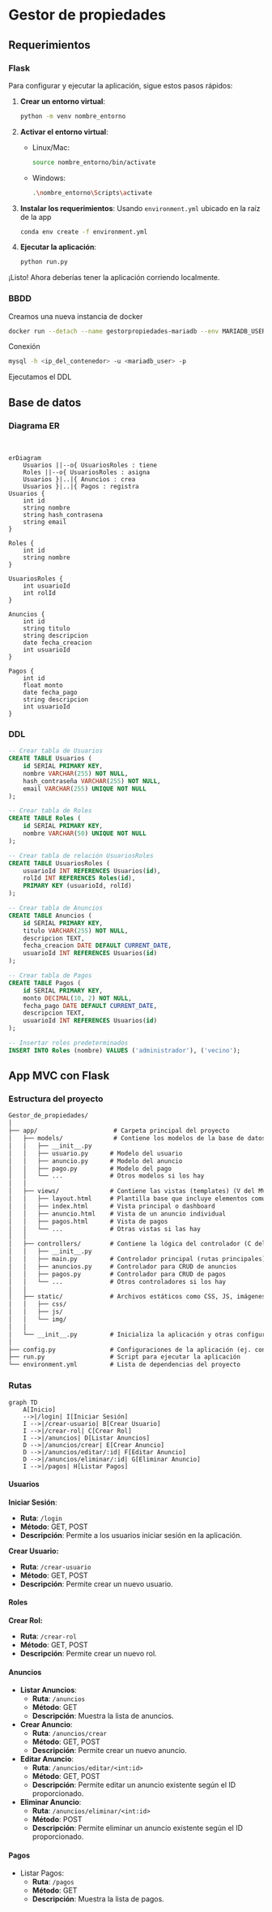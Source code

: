 # Gestor de propiedades

## Requerimientos

### Flask

Para configurar y ejecutar la aplicación, sigue estos pasos rápidos:

1. **Crear un entorno virtual**:
   ```bash
   python -m venv nombre_entorno
   ```

2. **Activar el entorno virtual**:
   
   - Linux/Mac:
     ```bash
     source nombre_entorno/bin/activate
     ```
   - Windows:
     ```bash
     .\nombre_entorno\Scripts\activate
     ```
   
3. **Instalar los requerimientos**:
   Usando  `environment.yml` ubicado en la raíz de la app
   
   ```bash
   conda env create -f environment.yml
   ```
   
4. **Ejecutar la aplicación**:
   ```bash
   python run.py
   ```

¡Listo! Ahora deberías tener la aplicación corriendo localmente.

### BBDD

Creamos una nueva instancia de docker

```bash
docker run --detach --name gestorpropiedades-mariadb --env MARIADB_USER=daniel --env MARIADB_PASSWORD=MyPasword123 --env MARIADB_ROOT_PASSWORD=MyRootPasswd mariadb:latest
```

Conexión

```bash
mysql -h <ip_del_contenedor> -u <mariadb_user> -p
```

Ejecutamos el DDL

## Base de datos

### Diagrama ER


​    

```mermaid
erDiagram
    Usuarios ||--o{ UsuariosRoles : tiene
    Roles ||--o{ UsuariosRoles : asigna
    Usuarios }|..|{ Anuncios : crea
    Usuarios }|..|{ Pagos : registra
Usuarios {
    int id
    string nombre
    string hash_contrasena
    string email
}

Roles {
    int id
    string nombre
}

UsuariosRoles {
    int usuarioId
    int rolId
}

Anuncios {
    int id
    string titulo
    string descripcion
    date fecha_creacion
    int usuarioId
}

Pagos {
    int id
    float monto
    date fecha_pago
    string descripcion
    int usuarioId
}
```



### DDL

```sql
-- Crear tabla de Usuarios
CREATE TABLE Usuarios (
    id SERIAL PRIMARY KEY,
    nombre VARCHAR(255) NOT NULL,
    hash_contraseña VARCHAR(255) NOT NULL,
    email VARCHAR(255) UNIQUE NOT NULL
);

-- Crear tabla de Roles
CREATE TABLE Roles (
    id SERIAL PRIMARY KEY,
    nombre VARCHAR(50) UNIQUE NOT NULL
);

-- Crear tabla de relación UsuariosRoles
CREATE TABLE UsuariosRoles (
    usuarioId INT REFERENCES Usuarios(id),
    rolId INT REFERENCES Roles(id),
    PRIMARY KEY (usuarioId, rolId)
);

-- Crear tabla de Anuncios
CREATE TABLE Anuncios (
    id SERIAL PRIMARY KEY,
    titulo VARCHAR(255) NOT NULL,
    descripcion TEXT,
    fecha_creacion DATE DEFAULT CURRENT_DATE,
    usuarioId INT REFERENCES Usuarios(id)
);

-- Crear tabla de Pagos
CREATE TABLE Pagos (
    id SERIAL PRIMARY KEY,
    monto DECIMAL(10, 2) NOT NULL,
    fecha_pago DATE DEFAULT CURRENT_DATE,
    descripcion TEXT,
    usuarioId INT REFERENCES Usuarios(id)
);

-- Insertar roles predeterminados
INSERT INTO Roles (nombre) VALUES ('administrador'), ('vecino');
```

## App MVC con Flask

### Estructura del proyecto

```tex
Gestor_de_propiedades/
│
├── app/                     # Carpeta principal del proyecto
│   ├── models/              # Contiene los modelos de la base de datos (M del MVC)
│   │   ├── __init__.py
│   │   ├── usuario.py      # Modelo del usuario
│   │   ├── anuncio.py      # Modelo del anuncio
│   │   ├── pago.py         # Modelo del pago
│   │   └── ...             # Otros modelos si los hay
│   │
│   ├── views/              # Contiene las vistas (templates) (V del MVC)
│   │   ├── layout.html     # Plantilla base que incluye elementos comunes (ej. encabezado, pie de página)
│   │   ├── index.html      # Vista principal o dashboard
│   │   ├── anuncio.html    # Vista de un anuncio individual
│   │   ├── pagos.html      # Vista de pagos
│   │   └── ...             # Otras vistas si las hay
│   │
│   ├── controllers/        # Contiene la lógica del controlador (C del MVC)
│   │   ├── __init__.py
│   │   ├── main.py         # Controlador principal (rutas principales)
│   │   ├── anuncios.py     # Controlador para CRUD de anuncios
│   │   ├── pagos.py        # Controlador para CRUD de pagos
│   │   └── ...             # Otros controladores si los hay
│   │
│   ├── static/             # Archivos estáticos como CSS, JS, imágenes, etc.
│   │   ├── css/
│   │   ├── js/
│   │   └── img/
│   │
│   └── __init__.py         # Inicializa la aplicación y otras configuraciones
│
├── config.py               # Configuraciones de la aplicación (ej. configuración de la base de datos)
├── run.py                  # Script para ejecutar la aplicación
└── environment.yml         # Lista de dependencias del proyecto
```

### Rutas

```mermaid
graph TD
    A[Inicio]
    -->|/login| I[Iniciar Sesión]
    I -->|/crear-usuario| B[Crear Usuario]
    I -->|/crear-rol| C[Crear Rol]
    I -->|/anuncios| D[Listar Anuncios]
    D -->|/anuncios/crear| E[Crear Anuncio]
    D -->|/anuncios/editar/:id| F[Editar Anuncio]
    D -->|/anuncios/eliminar/:id| G[Eliminar Anuncio]
    I -->|/pagos| H[Listar Pagos]
```

#### Usuarios

**Iniciar Sesión**:

- **Ruta**: `/login`
- **Método**: GET, POST
- **Descripción**: Permite a los usuarios iniciar sesión en la aplicación.

**Crear Usuario:**

- **Ruta**: `/crear-usuario`
- **Método**: GET, POST
- **Descripción**: Permite crear un nuevo usuario.

#### Roles

**Crear Rol:**

- **Ruta**: `/crear-rol`
- **Método**: GET, POST
- **Descripción**: Permite crear un nuevo rol.

#### Anuncios

- **Listar Anuncios**:
  - **Ruta**: `/anuncios`
  - **Método**: GET
  - **Descripción**: Muestra la lista de anuncios.
- **Crear Anuncio**:
  - **Ruta**: `/anuncios/crear`
  - **Método**: GET, POST
  - **Descripción**: Permite crear un nuevo anuncio.
- **Editar Anuncio**:
  - **Ruta**: `/anuncios/editar/<int:id>`
  - **Método**: GET, POST
  - **Descripción**: Permite editar un anuncio existente según el ID proporcionado.
- **Eliminar Anuncio**:
  - **Ruta**: `/anuncios/eliminar/<int:id>`
  - **Método**: POST
  - **Descripción**: Permite eliminar un anuncio existente según el ID proporcionado.

#### Pagos

- Listar Pagos:
  - **Ruta**: `/pagos`
  - **Método**: GET
  - **Descripción**: Muestra la lista de pagos.